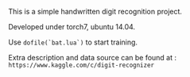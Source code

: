 This is a simple handwritten digit recognition project.


Developed under torch7, ubuntu 14.04.

Use ```dofile(`bat.lua`)``` to start training.


Extra description and data source can be found at : `https://www.kaggle.com/c/digit-recognizer`
